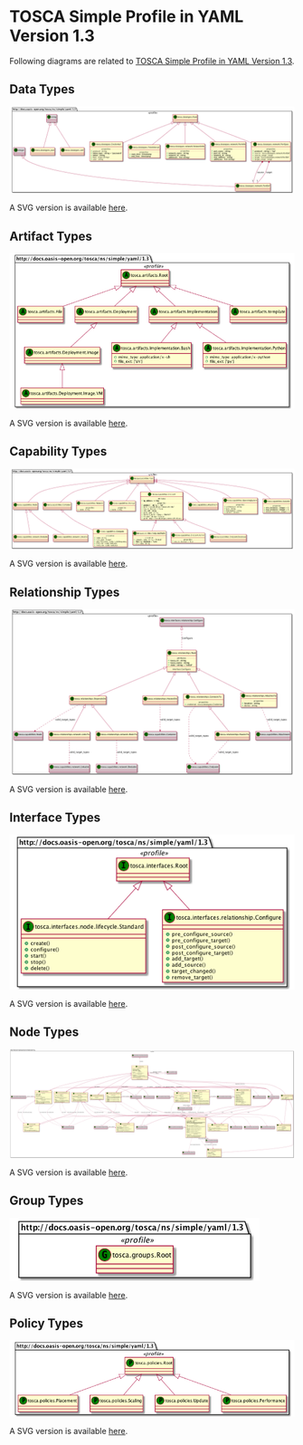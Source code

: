 # TOSCA Simple Profile in YAML Version 1.3

Following diagrams are related to [TOSCA Simple Profile in YAML Version 1.3](http://docs.oasis-open.org/tosca/TOSCA-Simple-Profile-YAML/v1.3/TOSCA-Simple-Profile-YAML-v1.3.html).

## Data Types

![Data Types](https://raw.githubusercontent.com/Orange-OpenSource/Cloudnet-TOSCA-toolbox/master/examples/tosca-community-contributions/diagrams/uml2/profiles-org.oasis-open-simple-1.3-data-uml2-class-diagram.png)

A SVG version is available [here](https://raw.githubusercontent.com/Orange-OpenSource/Cloudnet-TOSCA-toolbox/master/examples/tosca-community-contributions/diagrams/uml2/profiles-org.oasis-open-simple-1.3-data-uml2-class-diagram.svg).

## Artifact Types

![Artifact Types](https://raw.githubusercontent.com/Orange-OpenSource/Cloudnet-TOSCA-toolbox/master/examples/tosca-community-contributions/diagrams/uml2/profiles-org.oasis-open-simple-1.3-artifact-uml2-class-diagram.png)

A SVG version is available [here](https://raw.githubusercontent.com/Orange-OpenSource/Cloudnet-TOSCA-toolbox/master/examples/tosca-community-contributions/diagrams/uml2/profiles-org.oasis-open-simple-1.3-artifact-uml2-class-diagram.svg).

## Capability Types

![Capability Types](https://raw.githubusercontent.com/Orange-OpenSource/Cloudnet-TOSCA-toolbox/master/examples/tosca-community-contributions/diagrams/uml2/profiles-org.oasis-open-simple-1.3-capability-uml2-class-diagram.png)

A SVG version is available [here](https://raw.githubusercontent.com/Orange-OpenSource/Cloudnet-TOSCA-toolbox/master/examples/tosca-community-contributions/diagrams/uml2/profiles-org.oasis-open-simple-1.3-capability-uml2-class-diagram.svg).

## Relationship Types

![Relationship Types](https://raw.githubusercontent.com/Orange-OpenSource/Cloudnet-TOSCA-toolbox/master/examples/tosca-community-contributions/diagrams/uml2/profiles-org.oasis-open-simple-1.3-relationship-uml2-class-diagram.png)

A SVG version is available [here](https://raw.githubusercontent.com/Orange-OpenSource/Cloudnet-TOSCA-toolbox/master/examples/tosca-community-contributions/diagrams/uml2/profiles-org.oasis-open-simple-1.3-relationship-uml2-class-diagram.svg).

## Interface Types

![Interface Types](https://raw.githubusercontent.com/Orange-OpenSource/Cloudnet-TOSCA-toolbox/master/examples/tosca-community-contributions/diagrams/uml2/profiles-org.oasis-open-simple-1.3-interface-uml2-class-diagram.png)

A SVG version is available [here](https://raw.githubusercontent.com/Orange-OpenSource/Cloudnet-TOSCA-toolbox/master/examples/tosca-community-contributions/diagrams/uml2/profiles-org.oasis-open-simple-1.3-interface-uml2-class-diagram.svg).

## Node Types

![Node Types](https://raw.githubusercontent.com/Orange-OpenSource/Cloudnet-TOSCA-toolbox/master/examples/tosca-community-contributions/diagrams/uml2/profiles-org.oasis-open-simple-1.3-node-uml2-class-diagram.png)

A SVG version is available [here](https://raw.githubusercontent.com/Orange-OpenSource/Cloudnet-TOSCA-toolbox/master/examples/tosca-community-contributions/diagrams/uml2/profiles-org.oasis-open-simple-1.3-node-uml2-class-diagram.svg).

## Group Types

![Group Types](https://raw.githubusercontent.com/Orange-OpenSource/Cloudnet-TOSCA-toolbox/master/examples/tosca-community-contributions/diagrams/uml2/profiles-org.oasis-open-simple-1.3-group-uml2-class-diagram.png)

A SVG version is available [here](https://raw.githubusercontent.com/Orange-OpenSource/Cloudnet-TOSCA-toolbox/master/examples/tosca-community-contributions/diagrams/uml2/profiles-org.oasis-open-simple-1.3-group-uml2-class-diagram.svg).

## Policy Types

![Policy Types](https://raw.githubusercontent.com/Orange-OpenSource/Cloudnet-TOSCA-toolbox/master/examples/tosca-community-contributions/diagrams/uml2/profiles-org.oasis-open-simple-1.3-policy-uml2-class-diagram.png)

A SVG version is available [here](https://raw.githubusercontent.com/Orange-OpenSource/Cloudnet-TOSCA-toolbox/master/examples/tosca-community-contributions/diagrams/uml2/profiles-org.oasis-open-simple-1.3-policy-uml2-class-diagram.svg).
